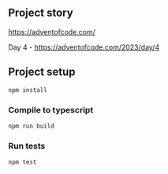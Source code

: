 ## Project story

https://adventofcode.com/

Day 4 - https://adventofcode.com/2023/day/4

## Project setup

```
npm install
```

### Compile to typescript

```
npm run build
```

### Run tests

```
npm test
```
